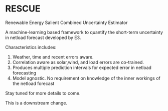 # RESCUE
Renewable Energy Salient Combined Uncertainty Estimator

A machine-learning based framework to quantify the short-term uncertainty in netload forecast developed by E3.

Characteristics includes:
1. Weather, time and recent errors aware.
2. Correlation aware as solar,wind, and load errors are co-trained.
3. Produces multiple prediction intervals for expected error in netload forecasting
4. Model agnostic. No requirement on knowledge of the inner workings of the netload forecast

Stay tuned for more details to come.

This is a downstream change.